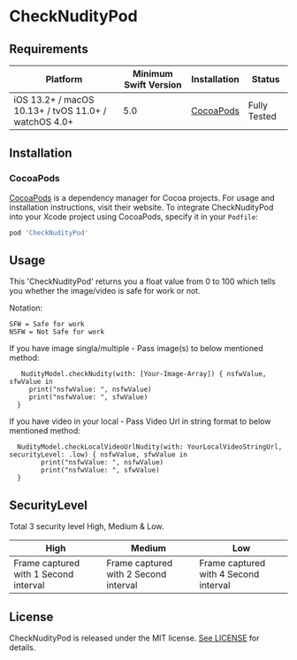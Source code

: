 # CheckNudityPod

## Requirements

| Platform | Minimum Swift Version | Installation | Status |
| --- | --- | --- | --- |
| iOS 13.2+ / macOS 10.13+ / tvOS 11.0+ / watchOS 4.0+ | 5.0 | [CocoaPods](#cocoapods) | Fully Tested |

## Installation

### CocoaPods

[CocoaPods](https://cocoapods.org) is a dependency manager for Cocoa projects. For usage and installation instructions, visit their website. To integrate CheckNudityPod into your Xcode project using CocoaPods, specify it in your `Podfile`:

```ruby
pod 'CheckNudityPod'
```

## Usage

This 'CheckNudityPod' returns you a float value from 0 to 100 which tells you whether the image/video is safe for work or not.

Notation: 
```
SFW = Safe for work
NSFW = Not Safe for work

```

If you have image singla/multiple - Pass image(s) to below mentioned method: 
```
   NudityModel.checkNudity(with: [Your-Image-Array]) { nsfwValue, sfwValue in
     print("nsfwValue: ", nsfwValue)
     print("nsfwValue: ", sfwValue)
  }

```


If you have video in your local - Pass Video Url in string format to below mentioned method:
```
  NudityModel.checkLocalVideoUrlNudity(with: YourLocalVideoStringUrl, securityLevel: .low) { nsfwValue, sfwValue in
        print("nsfwValue: ", nsfwValue)
        print("nsfwValue: ", sfwValue)
  }

```

## SecurityLevel

Total 3 security level High, Medium & Low.

| High | Medium | Low |
| --- | --- | --- |
| Frame captured with 1 Second interval | Frame captured with 2 Second interval | Frame captured with 4 Second interval |


## License

CheckNudityPod is released under the MIT license. [See LICENSE](http://www.opensource.org/licenses/MIT) for details.
